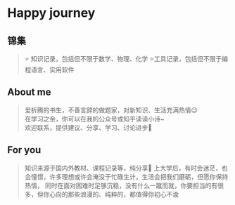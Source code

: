 # Happy journey

## 锦集
>⭐ 知识记录，包括但不限于数学、物理、化学
>⭐工具记录，包括但不限于编程语言、实用软件

## About me
> 爱折腾的书生，不善言辞的做题家，对新知识、生活充满热情😉  
> 在学习之余，你可以在我的公众号或知乎读读小诗~  
> 欢迎联系，提供建议、分享、学习、讨论进步📩

## For you
> 知识来源于国内外教材、课程记录等，纯分享📝
> 上大学后，有时会迷茫，也会憧憬，许多理想或许会淹没于忙碌生计，生活会把我们磨砺，但愿你保持热情，
同时在面对困难时足够沉稳，没有什么一蹴而就，你要担当的有很多，但你心向的那些浪漫的、纯粹的，都值得你初心不渝
